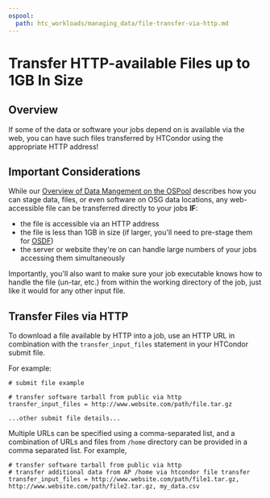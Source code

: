 ```yaml
---
ospool:
  path: htc_workloads/managing_data/file-transfer-via-http.md
---
```


Transfer HTTP-available Files up to 1GB In Size 
====================================

## Overview

If some of the data or software your jobs depend on is available via the web, 
you can have such files transferred by HTCondor using the appropriate HTTP address! 

## Important Considerations

While our [Overview of Data Mangement on the OSPool](../../../htc_workloads/managing_data/overview/) 
describes how you can stage data, files, or even software on OSG data locations, 
any web-accessible file can be transferred directly to your jobs **IF**:

- the file is accessible via an HTTP address
- the file is less than 1GB in size (if larger, you'll need to pre-stage them for [OSDF](../../../htc_workloads/managing_data/osdf/))
- the server or website they're on can handle large numbers of your jobs accessing them simultaneously

Importantly, you'll also want to make sure your job executable knows how to handle the file 
(un-tar, etc.) from within the working directory of the job, just like it would for any other input file.

## Transfer Files via HTTP

To download a file available by HTTP into a job, use an HTTP URL in 
combination with the `transfer_input_files` statement in your HTCondor submit file. 

For example:

	# submit file example
	
	# transfer software tarball from public via http
	transfer_input_files = http://www.website.com/path/file.tar.gz
	
	...other submit file details...

Multiple URLs can 
be specified using a comma-separated list, and a combination of URLs and 
files from `/home` directory can be provided in a comma separated list. For example,

	# transfer software tarball from public via http
	# transfer additional data from AP /home via htcondor file transfer
	transfer_input_files = http://www.website.com/path/file1.tar.gz, http://www.website.com/path/file2.tar.gz, my_data.csv
